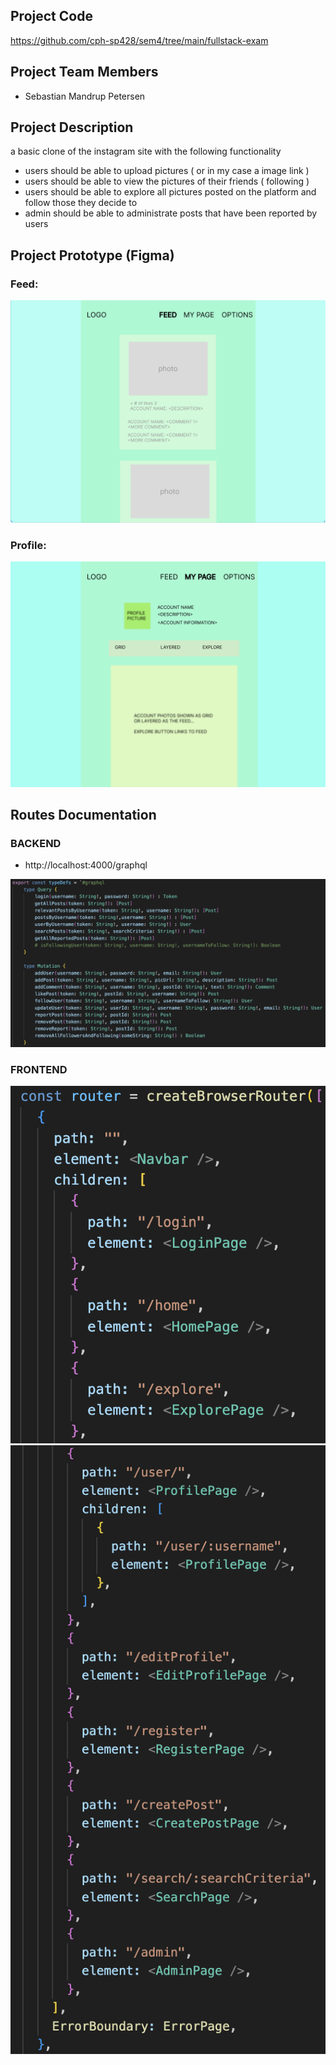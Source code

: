 ## Project Code
https://github.com/cph-sp428/sem4/tree/main/fullstack-exam

## Project Team Members 
- Sebastian Mandrup Petersen 

## Project Description
a basic clone of the instagram site with the following functionality
- users should be able to upload pictures ( or in my case a image link )
- users should be able to view the pictures of their friends ( following )
- users should be able to explore all pictures posted on the platform and follow those they decide to
- admin should be able to administrate posts that have been reported by users

## Project Prototype (Figma)

### Feed:

![](feed%20-%20prototype.png)

### Profile:

![](profile%20-%20prototype.png)



## Routes Documentation

### BACKEND 
- http://localhost:4000/graphql

![](backend-routes.png)

### FRONTEND 
![](frontend-routes1.png)
![](frontend-routes2.png)